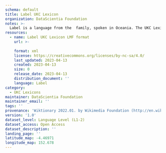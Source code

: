 ```yaml
---
schema: default
title: Label UKC Lexicon
organization: DataScientia Foundation
notes: >-
  Label is a language from the  family, spoken in Oceania. The UKC Lexicon of Label is represented as a lexico-semantic network. It consists of words, word senses, synsets, as well as sense-level and synset-level relationships.
resources:
  - name: Label UKC Lexicon LMF format
    url: >-
      
    format: xml
    license: https://creativecommons.org/licenses/by-nc-sa/4.0/
    last_updated: 2023-04-13
    created: 2023-04-13
    size: 0
    release_date: 2023-04-13
    distribution_document: ''
    language: Label
category:
  - UKC Lexicons
maintainer: DataScientia Foundation
maintainer_email: ''
tags: ''
provenance: 'Wiktionary 2022.01. by Wikimedia Foundation (http://en.wiktionary.org); Princeton WordNet 2.1 by Princeton University (https://wordnet.princeton.edu)'
version: '1.0'
dataset_level: Language Level (L1-2)
dataset_access: Open Access
dataset_description: ''
landing_page: ''
latitude_map: -4.46971
longitude_map: 152.678
---
```

